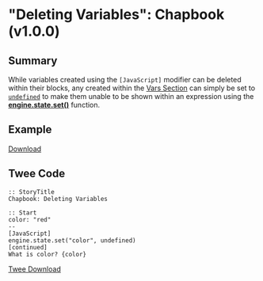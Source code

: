 # "Deleting Variables": Chapbook (v1.0.0)

## Summary

While variables created using the `[JavaScript]` modifier can be deleted within their blocks, any created within the [Vars Section](https://klembot.github.io/chapbook/guide/state/the-vars-section.html) can simply be set to [`undefined`](https://developer.mozilla.org/en-US/docs/Web/JavaScript/Reference/Global_Objects/undefined) to make them unable to be shown within an expression using the **[engine.state.set()](https://klembot.github.io/chapbook/guide/advanced/using-javascript-in-passages.html)** function.

## Example

[Download](chapbook_deletingvariables_example.html)

## Twee Code

```twee
:: StoryTitle
Chapbook: Deleting Variables

:: Start
color: "red"
--
[JavaScript]
engine.state.set("color", undefined)
[continued]
What is color? {color}

```

[Twee Download](chapbook_deletingvariables_twee.txt)
